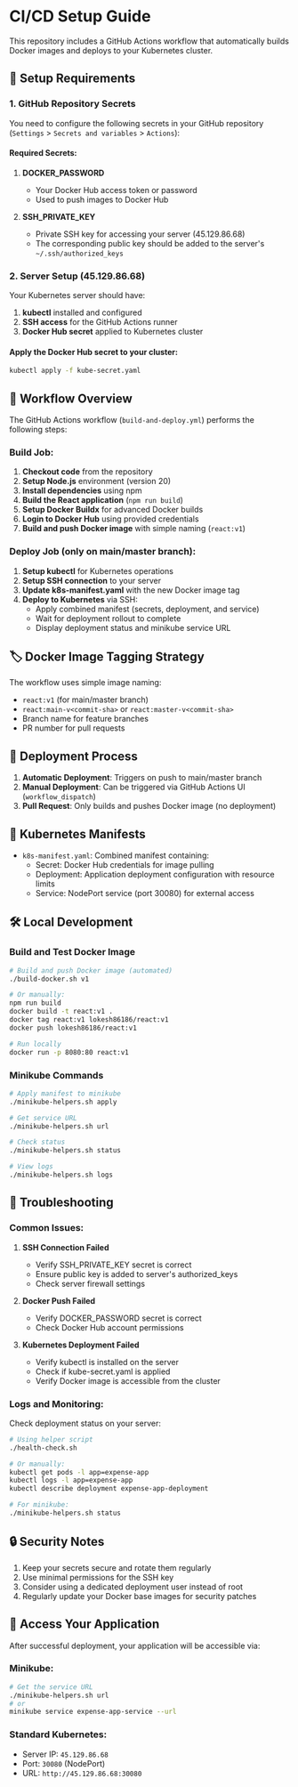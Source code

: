 # CI/CD Setup Guide

This repository includes a GitHub Actions workflow that automatically builds Docker images and deploys to your Kubernetes cluster.

## 🔧 Setup Requirements

### 1. GitHub Repository Secrets

You need to configure the following secrets in your GitHub repository (`Settings` > `Secrets and variables` > `Actions`):

#### Required Secrets:

1. **DOCKER_PASSWORD**
   - Your Docker Hub access token or password
   - Used to push images to Docker Hub

2. **SSH_PRIVATE_KEY**
   - Private SSH key for accessing your server (45.129.86.68)
   - The corresponding public key should be added to the server's `~/.ssh/authorized_keys`

### 2. Server Setup (45.129.86.68)

Your Kubernetes server should have:

1. **kubectl** installed and configured
2. **SSH access** for the GitHub Actions runner
3. **Docker Hub secret** applied to Kubernetes cluster

#### Apply the Docker Hub secret to your cluster:
```bash
kubectl apply -f kube-secret.yaml
```

## 🚀 Workflow Overview

The GitHub Actions workflow (`build-and-deploy.yml`) performs the following steps:

### Build Job:
1. **Checkout code** from the repository
2. **Setup Node.js** environment (version 20)
3. **Install dependencies** using npm
4. **Build the React application** (`npm run build`)
5. **Setup Docker Buildx** for advanced Docker builds
6. **Login to Docker Hub** using provided credentials
7. **Build and push Docker image** with simple naming (`react:v1`)

### Deploy Job (only on main/master branch):
1. **Setup kubectl** for Kubernetes operations
2. **Setup SSH connection** to your server
3. **Update k8s-manifest.yaml** with the new Docker image tag
4. **Deploy to Kubernetes** via SSH:
   - Apply combined manifest (secrets, deployment, and service)
   - Wait for deployment rollout to complete
   - Display deployment status and minikube service URL

## 🏷️ Docker Image Tagging Strategy

The workflow uses simple image naming:
- `react:v1` (for main/master branch)
- `react:main-v<commit-sha>` or `react:master-v<commit-sha>`
- Branch name for feature branches
- PR number for pull requests

## 🔄 Deployment Process

1. **Automatic Deployment**: Triggers on push to main/master branch
2. **Manual Deployment**: Can be triggered via GitHub Actions UI (`workflow_dispatch`)
3. **Pull Request**: Only builds and pushes Docker image (no deployment)

## 📁 Kubernetes Manifests

- `k8s-manifest.yaml`: Combined manifest containing:
  - Secret: Docker Hub credentials for image pulling
  - Deployment: Application deployment configuration with resource limits
  - Service: NodePort service (port 30080) for external access

## 🛠️ Local Development

### Build and Test Docker Image
```bash
# Build and push Docker image (automated)
./build-docker.sh v1

# Or manually:
npm run build
docker build -t react:v1 .
docker tag react:v1 lokesh86186/react:v1
docker push lokesh86186/react:v1

# Run locally
docker run -p 8080:80 react:v1
```

### Minikube Commands
```bash
# Apply manifest to minikube
./minikube-helpers.sh apply

# Get service URL
./minikube-helpers.sh url

# Check status
./minikube-helpers.sh status

# View logs
./minikube-helpers.sh logs
```

## 🐛 Troubleshooting

### Common Issues:

1. **SSH Connection Failed**
   - Verify SSH_PRIVATE_KEY secret is correct
   - Ensure public key is added to server's authorized_keys
   - Check server firewall settings

2. **Docker Push Failed**
   - Verify DOCKER_PASSWORD secret is correct
   - Check Docker Hub account permissions

3. **Kubernetes Deployment Failed**
   - Verify kubectl is installed on the server
   - Check if kube-secret.yaml is applied
   - Verify Docker image is accessible from the cluster

### Logs and Monitoring:

Check deployment status on your server:
```bash
# Using helper script
./health-check.sh

# Or manually:
kubectl get pods -l app=expense-app
kubectl logs -l app=expense-app
kubectl describe deployment expense-app-deployment

# For minikube:
./minikube-helpers.sh status
```

## 🔒 Security Notes

1. Keep your secrets secure and rotate them regularly
2. Use minimal permissions for the SSH key
3. Consider using a dedicated deployment user instead of root
4. Regularly update your Docker base images for security patches

## 🎯 Access Your Application

After successful deployment, your application will be accessible via:

### Minikube:
```bash
# Get the service URL
./minikube-helpers.sh url
# or
minikube service expense-app-service --url
```

### Standard Kubernetes:
- Server IP: `45.129.86.68`
- Port: `30080` (NodePort)
- URL: `http://45.129.86.68:30080`
